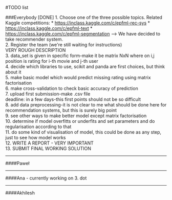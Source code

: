 #TODO list

###Everybody
[DONE] 1. Choose one of the three possible topics. Related Kaggle competitions:
	* https://inclass.kaggle.com/c/epfml-rec-sys
	* https://inclass.kaggle.com/c/epfml-text
	* https://inclass.kaggle.com/c/epfml-segmentation
--> We have decided to take recommender system.  
2. Register the team (we're still waiting for instructions)  
VERY ROUGH DESCRIPTION  
3. data_set is given in specific form-make it be matrix NxN where on i,j position is rating for i-th movie and j-th user  
4. decide which libraries to use, scikit and panda are first choices, but think about it  
5. make basic model which would predict missing rating using matrix factorisation  
6. make cross-validation to check basic accuracy of prediction  
7. upload first submission-make .csv file  
deadline: in a few days-this first points should not be so difficult  
8. add data preprocessing-it is not clear to me what should be done here for recommendation systems, but this is surely big point  
9. see other ways to make better model except matrix factorisation  
10. determine if model overfitts or underfits and set parameters and do regularisation according to that  
11. do some kind of visualisation of model, this could be done as any step, just to see how model works  
12. WRITE A REPORT - VERY IMPORTANT  
13. SUBMIT FINAL WORKING SOLUTION  

--------------------------------------------------------------------------------

####Paweł

--------------------------------------------------------------------------------

####Ana - currently working on 3. dot

--------------------------------------------------------------------------------

####Akhilesh
